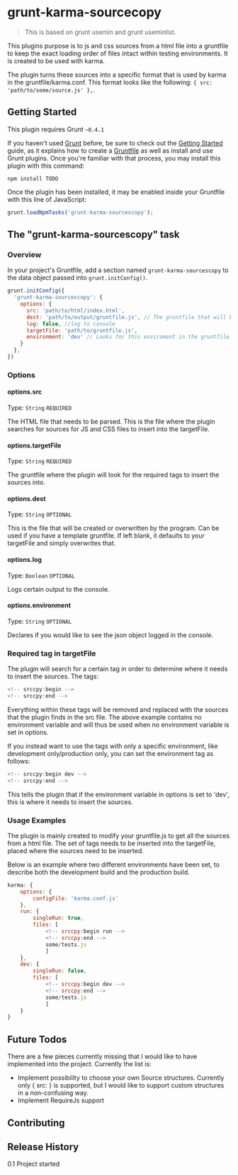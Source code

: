 # grunt-karma-sourcecopy

> This is based on grunt usemin and grunt useminlist. 

This plugins purpose is to js and css sources from a html file into a gruntfile to keep the exact loading order of files intact within testing environments. It is created to be used with karma.

The plugin turns these sources into a specific format that is used by karma in the gruntfile/karma.conf. This format looks like the following: `{ src: 'path/to/some/source.js' },`.

## Getting Started
This plugin requires Grunt `~0.4.1`

If you haven't used [Grunt](http://gruntjs.com/) before, be sure to check out the [Getting Started](http://gruntjs.com/getting-started) guide, as it explains how to create a [Gruntfile](http://gruntjs.com/sample-gruntfile) as well as install and use Grunt plugins. Once you're familiar with that process, you may install this plugin with this command:

```shell
npm install TODO
```

Once the plugin has been installed, it may be enabled inside your Gruntfile with this line of JavaScript:

```js
grunt.loadNpmTasks('grunt-karma-sourcescopy');
```

## The "grunt-karma-sourcescopy" task

### Overview
In your project's Gruntfile, add a section named `grunt-karma-sourcescopy` to the data object passed into `grunt.initConfig()`.

```js
grunt.initConfig({
  'grunt-karma-sourcescopy': {
    options: {
      src: 'path/to/html/index.html',
      dest: 'path/to/output/gruntfile.js', // The gruntfile that will be created/overwritten. Defaults to targetFile.
      log: false, //log to console
      targetFile: 'path/to/gruntfile.js',
      environment: 'dev' // Looks for this enviroment in the gruntfile. Explained below.
    }
  },
})
```

### Options

#### options.src
Type: `String`
`REQUIRED`

The HTML file that needs to be parsed. This is the file where the plugin searches for sources for JS and CSS files to insert into the targetFile.

#### options.targetFile
Type: `String`
`REQUIRED`

The gruntfile where the plugin will look for the required tags to insert the sources into.

#### options.dest
Type: `String`
`OPTIONAL`

This is the file that will be created or overwritten by the program. Can be used if you have a template gruntfile. If left blank, it defaults to your targetFile and simply overwrites that.

#### options.log
Type: `Boolean`
`OPTIONAL`

Logs certain output to the console.

#### options.environment
Type: `String`
`OPTIONAL`

Declares if you would like to see the json object logged in the console.

### Required tag in targetFile
The plugin will search for a certain tag in order to determine where it needs to insert the sources.
The tags:
```js
<!-- srccpy:begin -->
<!-- srccpy:end -->
```

Everything within these tags will be removed and replaced with the sources that the plugin finds in the src file. The above example contains no environment variable and will thus be used when no environment variable is set in options.

If you instead want to use the tags with only a specific environment, like development only/production only, you can set the environment tag as follows: 
```js
<!-- srccpy:begin dev -->
<!-- srccpy:end -->
```

This tells the plugin that if the environment variable in options is set to 'dev', this is where it needs to insert the sources.

### Usage Examples 
The plugin is mainly created to modify your gruntfile.js to get all the sources from a html file. The set of tags needs to be inserted into the targetFile, placed where the sources need to be inserted.

Below is an example where two different environments have been set, to describe both the development build and the production build.

```js
karma: {
    options: {
        configFile: 'karma.conf.js'
    },
    run: {
        singleRun: true,
        files: [
            <!-- srccpy:begin run -->
            <!-- srccpy:end -->
            some/tests.js
            ]
    },
    dev: {
        singleRun: false,
        files: [
            <!-- srccpy:begin dev -->
            <!-- srccpy:end -->
            some/tests.js
            ]
    }
}
```

## Future Todos
There are a few pieces currently missing that I would like to have implemented into the project. Currently the list is:
- Implement possibility to choose your own Source structures. Currently only { src: <SOURCE> } is supported, but I would like to support custom structures in a non-confusing way.
- Implement RequireJs support

## Contributing


## Release History
0.1 Project started
